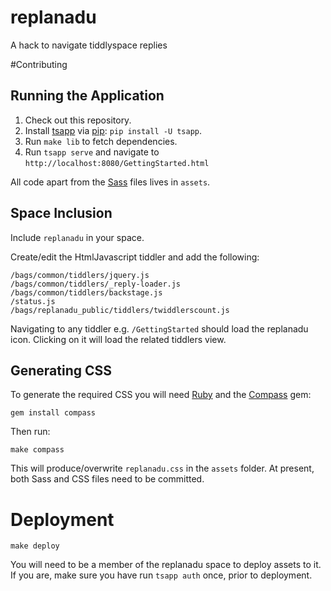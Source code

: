 replanadu
=========

A hack to navigate tiddlyspace replies

#Contributing

## Running the Application

1. Check out this repository.
2. Install [tsapp](http://tsapp.tiddlyspace.com/) via [pip](http://www.pip-installer.org/en/latest/): `pip install -U tsapp`.
3. Run `make lib` to fetch dependencies.
4. Run `tsapp serve` and navigate to `http://localhost:8080/GettingStarted.html`

All code apart from the [Sass](http://sass-lang.com/) files lives in `assets`.

## Space Inclusion

Include `replanadu` in your space.

Create/edit the HtmlJavascript tiddler and add the following:

    /bags/common/tiddlers/jquery.js
    /bags/common/tiddlers/_reply-loader.js
    /bags/common/tiddlers/backstage.js
    /status.js
    /bags/replanadu_public/tiddlers/twiddlerscount.js

Navigating to any tiddler e.g. `/GettingStarted` should load the replanadu icon.
Clicking on it will load the related tiddlers view.

## Generating CSS

To generate the required CSS you will need [Ruby](http://ruby-lang.org/) and the [Compass](http://compass-style.org/) gem:

    gem install compass

Then run:

    make compass

This will produce/overwrite `replanadu.css` in the `assets` folder.  At present, both Sass and CSS files need to be committed.

# Deployment

    make deploy

You will need to be a member of the replanadu space to deploy assets to it.
If you are, make sure you have run `tsapp auth` once, prior to deployment.